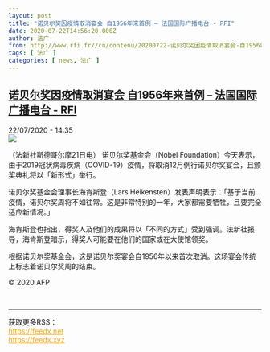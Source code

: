 ```yaml
---
layout: post
title: "诺贝尔奖因疫情取消宴会 自1956年来首例 – 法国国际广播电台 - RFI"
date: 2020-07-22T14:56:20.000Z
author: 法广
from: http://www.rfi.fr//cn/contenu/20200722-诺贝尔奖因疫情取消宴会-自1956年来首例
tags: [ 法广 ]
categories: [ news, 法广 ]
---
```

<!--1595429780000-->
[诺贝尔奖因疫情取消宴会 自1956年来首例 – 法国国际广播电台 - RFI](http://www.rfi.fr//cn/contenu/20200722-%E8%AF%BA%E8%B4%9D%E5%B0%94%E5%A5%96%E5%9B%A0%E7%96%AB%E6%83%85%E5%8F%96%E6%B6%88%E5%AE%B4%E4%BC%9A-%E8%87%AA1956%E5%B9%B4%E6%9D%A5%E9%A6%96%E4%BE%8B)
------

<div>
<div>22/07/2020 - 14:35</div><img src="https://s.rfi.fr/media/display/5bef0aa2-cc22-11ea-b0a5-005056a964fe/w:310/p:16x9/int0009b.200722203502.jpg"><div class="t-content__body u-clearfix"><div class="m-interstitial"></div><p>（法新社斯德哥尔摩21日电）    诺贝尔奖基金会（Nobel Foundation）今天表示，由于2019冠状病毒疾病（COVID-19）疫情，将取消12月例行诺贝尔奖宴会，且颁奖典礼将以「新形式」举行。</p><p>    诺贝尔奖基金会理事长海肯斯登（Lars Heikensten）发表声明表示：「基于当前疫情，诺贝尔奖周将不如往常。这是非常特别的一年，大家都需要牺牲，且要完全适应新情况。」</p><p>    海肯斯登也指出，得奖人及他们的成果将以「不同的方式」受到强调。法新社报导，海肯斯登暗示，得奖人可能要在他们的国家或在大使馆领奖。</p><p>    根据诺贝尔奖基金会，这是诺贝尔奖宴会自1956年以来首次取消。这场宴会传统上标志着诺贝尔奖周的结束。</p><p class="t-copyright">© 2020 AFP</p>        </div><br><hr><div>获取更多RSS：<br><a href="https://feedx.net" style="color:orange" target="_blank">https://feedx.net</a> <br><a href="https://feedx.xyz" style="color:orange" target="_blank">https://feedx.xyz</a><br></div>
</div>
